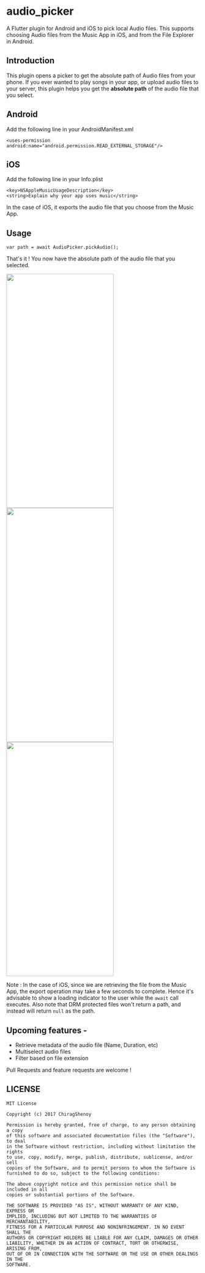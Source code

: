 # audio_picker

A Flutter plugin for Android and iOS to pick local Audio files. This supports choosing Audio files from the Music App in iOS, and from the File Explorer in Android.

## Introduction
This plugin opens a picker to get the absolute path of Audio files from your phone.
If you ever wanted to play songs in your app, or upload audio files to your server, this plugin helps you get the **absolute path** of the audio file that you select.

## Android
Add the following line in your AndroidManifest.xml 

    <uses-permission android:name="android.permission.READ_EXTERNAL_STORAGE"/>


## iOS
Add the following line in your Info.plist 

    <key>NSAppleMusicUsageDescription</key>
    <string>Explain why your app uses music</string>

In the case of iOS, it exports the audio file that you choose from the Music App.

## Usage
    var path = await AudioPicker.pickAudio();

That's it ! You now have the absolute path of the audio file that you selected.

<img src="https://firebasestorage.googleapis.com/v0/b/electionapp-24b60.appspot.com/o/IMG_3477.PNG?alt=media&token=8eec8fc9-0358-42de-8209-ae09413cbb3d" width="280" height="610"> <img src="https://firebasestorage.googleapis.com/v0/b/electionapp-24b60.appspot.com/o/IMG_67F45460A1AD-1.jpeg?alt=media&token=65172f34-70d6-43f0-9c5a-18aab250d43e" width="280" height="610">
<img src="https://firebasestorage.googleapis.com/v0/b/electionapp-24b60.appspot.com/o/Screenshot_2019-10-27-00-53-48-63.png?alt=media&token=255a4494-2f7e-4994-8390-e0c051db8ee6" width="280" height="610">

Note : In the case of iOS, since we are retrieving the file from the Music App, the export operation may take a few seconds to complete. Hence it's advisable to show a loading indicator to the user while the `await` call executes.
Also note that DRM protected files won't return a path, and instead will return `null` as the path.

## Upcoming features - 
* Retrieve metadata of the audio file (Name, Duration, etc)
* Multiselect audio files
* Filter based on file extension

Pull Requests and feature requests are welcome !

## LICENSE
```
MIT License

Copyright (c) 2017 ChiragShenoy

Permission is hereby granted, free of charge, to any person obtaining a copy
of this software and associated documentation files (the "Software"), to deal
in the Software without restriction, including without limitation the rights
to use, copy, modify, merge, publish, distribute, sublicense, and/or sell
copies of the Software, and to permit persons to whom the Software is
furnished to do so, subject to the following conditions:

The above copyright notice and this permission notice shall be included in all
copies or substantial portions of the Software.

THE SOFTWARE IS PROVIDED "AS IS", WITHOUT WARRANTY OF ANY KIND, EXPRESS OR
IMPLIED, INCLUDING BUT NOT LIMITED TO THE WARRANTIES OF MERCHANTABILITY,
FITNESS FOR A PARTICULAR PURPOSE AND NONINFRINGEMENT. IN NO EVENT SHALL THE
AUTHORS OR COPYRIGHT HOLDERS BE LIABLE FOR ANY CLAIM, DAMAGES OR OTHER
LIABILITY, WHETHER IN AN ACTION OF CONTRACT, TORT OR OTHERWISE, ARISING FROM,
OUT OF OR IN CONNECTION WITH THE SOFTWARE OR THE USE OR OTHER DEALINGS IN THE
SOFTWARE.
```

